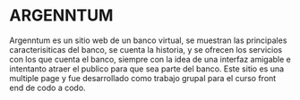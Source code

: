 # ARGENNTUM

Argenntum es un sitio web de un banco virtual, se muestran las principales caracterisiticas del banco, se cuenta la historia, y se ofrecen los servicios con los que cuenta el banco, siempre con la idea de una interfaz amigable e intentanto atraer el publico para que sea parte del banco.
Este sitio es una multiple page y fue desarrollado como trabajo grupal para el curso front end de codo a codo.
